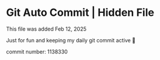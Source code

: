 # Git Auto Commit | Hidden File

This file was added Feb 12, 2025

Just for fun and keeping my daily git commit active 🤪

commit number: 1138330
